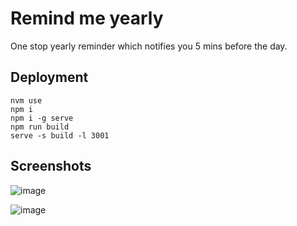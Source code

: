 # Remind me yearly

One stop yearly reminder which notifies you 5 mins before the day.

## Deployment
```
nvm use
npm i
npm i -g serve
npm run build
serve -s build -l 3001
```

## Screenshots

![image](https://user-images.githubusercontent.com/17880433/197405045-42d12a1b-976e-4bad-a3d2-882765bee13f.png)

![image](https://user-images.githubusercontent.com/17880433/197404971-534f9399-449b-4a96-8e9d-d0a664f129c4.png)

